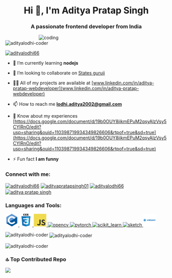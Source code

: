 <h1 align="center">Hi 👋, I'm Aditya Pratap Singh</h1>
<h3 align="center">A passionate frontend developer from India</h3>

<img align="right" alt="coding" width="400" src="https://user-images.githubusercontent.com/55389276/140866485-8fb1c876-9a8f-4d6a-98dc-08c4981eaf70.gif">


<p align="left"> <img src="https://komarev.com/ghpvc/?username=adityalodhi-coder&label=Profile%20views&color=0e75b6&style=flat" alt="adityalodhi-coder" /> </p>

<p align="left"> <a href="https://twitter.com/AdityaPrat62595" target="blank"><img src="https://img.shields.io/twitter/follow/AdityaPrat62595?logo=twitter&style=for-the-badge" alt="adityalodhi66" /></a> </p>

- 🌱 I’m currently learning **nodejs**

- 👯 I’m looking to collaborate on [States guruji](https://www.statsguruji.com/)

- 👨‍💻 All of my projects are available at [www.linkedin.com/in/aditya-pratap-webdeveloper](www.linkedin.com/in/aditya-pratap-webdeveloper)

- 📫 How to reach me **lodhi.aditya2002@gmail.com**

- 📄 Know about my experiences [https://docs.google.com/document/d/19b0OUY8iikmEPuM2qsyAlzVsy5CYIRnO/edit?usp=sharing&ouid=110398719934349826606&rtpof=true&sd=true](https://docs.google.com/document/d/19b0OUY8iikmEPuM2qsyAlzVsy5CYIRnO/edit?usp=sharing&ouid=110398719934349826606&rtpof=true&sd=true)

- ⚡ Fun fact **I am funny**

<h3 align="left">Connect with me:</h3>
<p align="left">
<a href="https://twitter.com/AdityaPrat62595" target="blank"><img align="center" src="https://raw.githubusercontent.com/rahuldkjain/github-profile-readme-generator/master/src/images/icons/Social/twitter.svg" alt="adityalodhi66" height="30" width="40" /></a>
<a href="https://linkedin.com/in/adityapratapsingh01" target="blank"><img align="center" src="https://raw.githubusercontent.com/rahuldkjain/github-profile-readme-generator/master/src/images/icons/Social/linked-in-alt.svg" alt="adityapratapsingh01" height="30" width="40" /></a>
<a href="https://instagram.com/adityalodhi66" target="blank"><img align="center" src="https://raw.githubusercontent.com/rahuldkjain/github-profile-readme-generator/master/src/images/icons/Social/instagram.svg" alt="adityalodhi66" height="30" width="40" /></a>
<a href="https://www.youtube.com/c/aditya pratap singh" target="blank"><img align="center" src="https://raw.githubusercontent.com/rahuldkjain/github-profile-readme-generator/master/src/images/icons/Social/youtube.svg" alt="aditya pratap singh" height="30" width="40" /></a>
</p>

<h3 align="left">Languages and Tools:</h3>
<p align="left"> <a href="https://www.cprogramming.com/" target="_blank" rel="noreferrer"> <img src="https://raw.githubusercontent.com/devicons/devicon/master/icons/c/c-original.svg" alt="c" width="40" height="40"/> </a> <a href="https://www.w3schools.com/css/" target="_blank" rel="noreferrer"> <img src="https://raw.githubusercontent.com/devicons/devicon/master/icons/css3/css3-original-wordmark.svg" alt="css3" width="40" height="40"/> </a> <a href="https://developer.mozilla.org/en-US/docs/Web/JavaScript" target="_blank" rel="noreferrer"> <img src="https://raw.githubusercontent.com/devicons/devicon/master/icons/javascript/javascript-original.svg" alt="javascript" width="40" height="40"/> </a> <a href="https://opencv.org/" target="_blank" rel="noreferrer"> <img src="https://www.vectorlogo.zone/logos/opencv/opencv-icon.svg" alt="opencv" width="40" height="40"/> </a> <a href="https://pytorch.org/" target="_blank" rel="noreferrer"> <img src="https://www.vectorlogo.zone/logos/pytorch/pytorch-icon.svg" alt="pytorch" width="40" height="40"/> </a> <a href="https://scikit-learn.org/" target="_blank" rel="noreferrer"> <img src="https://upload.wikimedia.org/wikipedia/commons/0/05/Scikit_learn_logo_small.svg" alt="scikit_learn" width="40" height="40"/> </a> <a href="https://www.sketch.com/" target="_blank" rel="noreferrer"> <img src="https://www.vectorlogo.zone/logos/sketchapp/sketchapp-icon.svg" alt="sketch" width="40" height="40"/> </a> <a href="https://webpack.js.org" target="_blank" rel="noreferrer"> <img src="https://raw.githubusercontent.com/devicons/devicon/d00d0969292a6569d45b06d3f350f463a0107b0d/icons/webpack/webpack-original-wordmark.svg" alt="webpack" width="40" height="40"/> </a> </p>

<p><img align="left" src="https://github-readme-stats.vercel.app/api/top-langs?username=adityalodhi-coder&show_icons=true&locale=en&layout=compact" alt="adityalodhi-coder" /></p>

<p>&nbsp;<img align="center" src="https://github-readme-stats.vercel.app/api?username=adityalodhi-coder&show_icons=true&locale=en" alt="adityalodhi-coder" /></p>

<p><img align="center" src="https://github-readme-streak-stats.herokuapp.com/?user=adityalodhi-coder&" alt="adityalodhi-coder" /></p>

### 🔝 Top Contributed Repo
![](https://github-contributor-stats.vercel.app/api?username=adityalodhi-coder&limit=5&theme=flat&combine_all_yearly_contributions=true)
